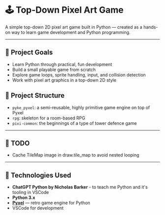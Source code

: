 # 🕹️ Top-Down Pixel Art Game

A simple top-down 2D pixel art game built in Python — created as a hands-on way to learn game development and Python programming.

---

## 🎯 Project Goals

- Learn Python through practical, fun development
- Build a small playable game from scratch
- Explore game loops, sprite handling, input, and collision detection
- Work with pixel art graphics in a top-down 2D style

## 🎯 Project Structure
- `pyke_pyxel`: a semi-reusable, highly primitive game engine on top of Pyxel
- `rpg`: skeleton for a room-based RPG
- `pixi-common`: the beginnings of a type of tower defence game

---

## 🧩 TODO

- Cache TileMap image in draw.tile_map to avoid nested looping

---

## 🔧 Technologies Used

- **ChatGPT Python by Nicholas Barker** - to teach me Python and it's tooling in VSCode
- **Python 3.x**
- **[Pyxel](https://github.com/kitao/pyxel)** — retro game engine for Python
- VSCode for development
